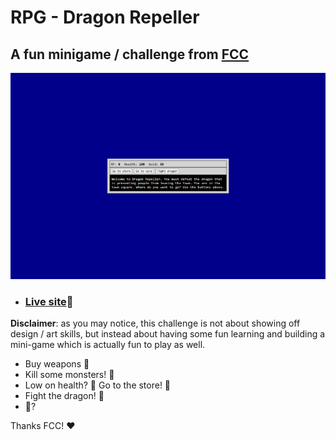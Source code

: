 # RPG - Dragon Repeller

## A fun minigame / challenge from [FCC](https://www.freecodecamp.org)

![](./screenshot.png)

- ### [Live site](https://rwxdan.github.io/dragon-repeller-minigame)👾

**Disclaimer**: as you may notice, this challenge is not about showing off design / art skills, but instead about having some fun learning and building a mini-game which is actually fun to play as well.

- Buy weapons 🔪
- Kill some monsters! 👹
- Low on health? 💉 Go to the store! 🏬
- Fight the dragon! 🐉
- 🥚?

Thanks FCC! ❤
